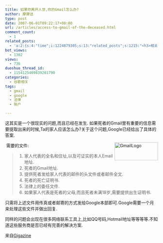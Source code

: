 ```yaml
---
title: 如果你离开人世,你的Gmail怎么办?
author: 摩摩诘
type: post
date: 2007-06-01T09:22:17+00:00
url: /articles/access-to-gmail-of-the-deceased.html
comment_count:
  - 1
related_posts:
  - 'a:2:{s:4:"time";i:1224879305;s:13:"related_posts";s:1215:"<h3>相关日志</h3><ul class="related_post"><li><a href="http://www.digglife.cn/articles/gmail-video-final-cut.html" title="Gmail官方宣传片最终版出炉">Gmail官方宣传片最终版出炉</a></li><li><a href="http://www.digglife.cn/articles/gmail-videos-1.html" title="Gmail全球信封大接力第一批优秀作品">Gmail全球信封大接力第一批优秀作品</a></li><li><a href="http://www.digglife.cn/articles/gmail_powerpoint_slideshow.html" title="SlideShow:Gmail推出PowerPoint预览功能">SlideShow:Gmail推出PowerPoint预览功能</a></li><li><a href="http://www.digglife.cn/articles/customize-gmail-signature.html" title="Gmail技巧:让你的签名绚起来">Gmail技巧:让你的签名绚起来</a></li><li><a href="http://www.digglife.cn/articles/top10-greasemonky-scripts-for-gmail20.html" title="10个增强Gmail新版体验的Greasemonkey代码">10个增强Gmail新版体验的Greasemonkey代码</a></li><li><a href="http://www.digglife.cn/articles/gmail-colored-lables.html" title="Gmail新增彩色标签功能">Gmail新增彩色标签功能</a></li><li><a href="http://www.digglife.cn/articles/gmail-newer-version.html" title="Gmail新版体验">Gmail新版体验</a></li></ul>";}'
bot_views:
  - 1302
views:
  - 736
duoshuo_thread_id:
  - 1154125469839261790
categories:
  - 谷歌相关
tags:
  - gmail
  - google
  - 法律
  - 账户

---
```

这其实是一个很现实的问题,而且已经在发生. 如果死者的Gmail里有重要的信息需要提取出来的时候,Ta的家人应该怎么办?关于这个问题,Google已经给出了具体的答案.

 需要的文件:<a atomicselection="true" href="https://www.digglife.net/wp-content/uploads/3/379/2007/06/gmaillogo.gif"><img align="right" width="143" src="http://digglife.qiniudn.com/wp-content/uploads/3/379/2007/06/gmaillogo-thumb.gif" alt="GmailLogo" height="59" /></a>

>   1. 家人代表的全名和住址,以及可证实的本人Email地址.
>   2. 死者的Gmail地址.
>   3. 提供死者发给家人代表的邮件的头文件或者邮件全文.
>   4. 死者的死亡证明书.
>   5. 法律上的委任文件.
>   6. 如果家人代表是死者的父母,而且死者未满18岁,需要提供出生证明书.

只需将上述文件用传真或者邮寄的方式发给Google本部即可.Google需要一个月来处理这些文件并做出回复.

同样的问题会出现在很多网络联系工具上,比如QQ号码,Hotmail地址等等等等.不知道这些服务商是否已经有完善的解决方案.

来自<a target="_blank" href="http://gigazine.net/index.php?/news/comments/20070531_gmail_who_dies/">Gigazine</a>